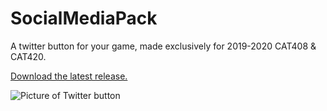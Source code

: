 # SocialMediaPack
A twitter button for your game, made exclusively for 2019-2020 CAT408 & CAT420.

[Download the latest release.](https://github.com/soriojas/SocialMediaPack/releases)

![Picture of Twitter button](https://pbs.twimg.com/media/EQ3eGZWUUAARWJv?format=png&name=900x900)
